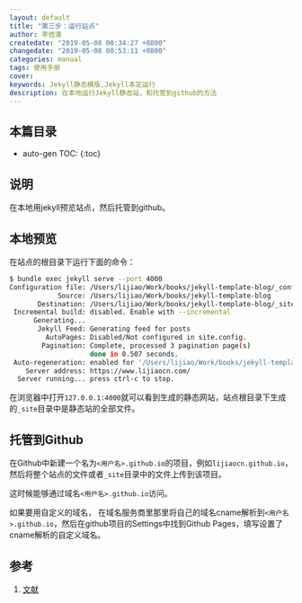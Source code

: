 ```yaml
---
layout: default
title: "第三步：运行站点"
author: 李佶澳
createdate: "2019-05-08 00:34:27 +0800"
changedate: "2019-05-08 00:53:11 +0800"
categories: manual
tags: 使用手册
cover: 
keywords: Jekyll静态模版,Jekyll本定运行
description: 在本地运行Jekyll静态站，和托管到github的方法
---
```


## 本篇目录

* auto-gen TOC:
{:toc}

## 说明

在本地用jekyll预览站点，然后托管到github。

## 本地预览

在站点的根目录下运行下面的命令：

```sh
$ bundle exec jekyll serve --port 4000
Configuration file: /Users/lijiao/Work/books/jekyll-template-blog/_config.yml
            Source: /Users/lijiao/Work/books/jekyll-template-blog
       Destination: /Users/lijiao/Work/books/jekyll-template-blog/_site
 Incremental build: disabled. Enable with --incremental
      Generating...
       Jekyll Feed: Generating feed for posts
         AutoPages: Disabled/Not configured in site.config.
        Pagination: Complete, processed 3 pagination page(s)
                    done in 0.507 seconds.
 Auto-regeneration: enabled for '/Users/lijiao/Work/books/jekyll-template-blog'
    Server address: https://www.lijiaocn.com/
  Server running... press ctrl-c to stop.
```

在浏览器中打开`127.0.0.1:4000`就可以看到生成的静态网站，站点根目录下生成的`_site`目录中是静态站的全部文件。

## 托管到Github

在Github中新建一个名为`<用户名>.github.io`的项目，例如`lijiaocn.github.io`，然后将整个站点的文件或者`_site`目录中的文件上传到该项目。

这时候能够通过域名`<用户名>.github.io`访问。

如果要用自定义的域名， 在域名服务商里那里将自己的域名cname解析到`<用户名>.github.io`，然后在github项目的Settings中找到Github Pages，填写设置了cname解析的自定义域名。

## 参考

1. [文献][1]

[1]: 1.com "文献1"


